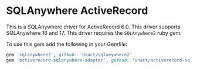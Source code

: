 # SQLAnywhere ActiveRecord

This is a SQLAnywhere driver for ActiveRecord 6.0.
This driver supports SQLAnywhere 16 and 17.
This driver requires the `SQLAnywhere2` ruby gem.

To use this gem add the following in your Gemfile:

```ruby
gem 'sqlanywhere2', github: 'Unact/sqlanywhere2'
gem 'activerecord-sqlanywhere-adapter', github: 'Unact/activerecord-sqlanywhere-adapter', branch: 'rails52'
```
